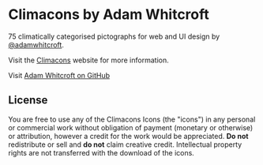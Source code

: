 # Climacons by Adam Whitcroft

75 climatically categorised pictographs for web and UI design by [@adamwhitcroft](http://www.twitter.com/#!/adamwhitcroft).

Visit the [Climacons](http://adamwhitcroft.com/climacons/) website for more information.

Visit [Adam Whitcroft on GitHub](https://github.com/AdamWhitcroft)

## License
You are free to use any of the Climacons Icons (the "icons") in any personal or commercial work without obligation of payment (monetary or otherwise) or attribution, however a credit for the work would be appreciated. **Do not** redistribute or sell and **do not** claim creative credit. Intellectual property rights are not transferred with the download of the icons.